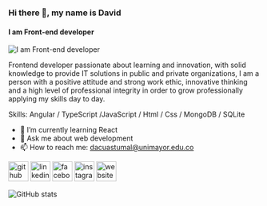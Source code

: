 ### Hi there 👋, my name is David
#### I am Front-end developer
![I am Front-end developer](https://wallpapercave.com/wp/wp9641787.jpg)

Frontend developer passionate about learning and innovation, with solid knowledge to provide IT solutions in public and private organizations, I am a person with a positive attitude and strong work ethic, innovative thinking and a high level of professional integrity in order to grow professionally applying my skills day to day.

Skills: Angular / TypeScript /JavaScript / Html / Css / MongoDB / SQLite

- 🌱 I’m currently learning React 
- 💬 Ask me about web development 
- 📫 How to reach me: dacuastumal@unimayor.edu.co 


[<img src='https://cdn.jsdelivr.net/npm/simple-icons@3.0.1/icons/github.svg' alt='github' height='40'>](https://github.com/Dcuastumal)  [<img src='https://cdn.jsdelivr.net/npm/simple-icons@3.0.1/icons/linkedin.svg' alt='linkedin' height='40'>](https://www.linkedin.com/in/david-alejandro-cuastumal-bucheli-b0b21b221/)  [<img src='https://cdn.jsdelivr.net/npm/simple-icons@3.0.1/icons/facebook.svg' alt='facebook' height='40'>](https://www.facebook.com/https://www.facebook.com/david.d.1406/)  [<img src='https://cdn.jsdelivr.net/npm/simple-icons@3.0.1/icons/instagram.svg' alt='instagram' height='40'>](https://www.instagram.com/https://www.instagram.com/david_cuastumal/?hl=es/)  [<img src='https://cdn.jsdelivr.net/npm/simple-icons@3.0.1/icons/icloud.svg' alt='website' height='40'>](https://dcuastumal.github.io/Portfolio/)  

![GitHub stats](https://github-readme-stats.vercel.app/api?username=Dcuastumal&show_icons=true)  


